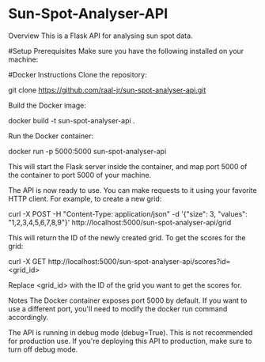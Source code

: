 # Sun-Spot-Analyser-API
Overview
This is a Flask API for analysing sun spot data.

#Setup
Prerequisites
Make sure you have the following installed on your machine:

#Docker
Instructions
Clone the repository:

git clone https://github.com/raal-jr/sun-spot-analyser-api.git

Build the Docker image:

docker build -t sun-spot-analyser-api .

Run the Docker container:

docker run -p 5000:5000 sun-spot-analyser-api

This will start the Flask server inside the container, and map port 5000 of the container to port 5000 of your machine.

The API is now ready to use. You can make requests to it using your favorite HTTP client. For example, to create a new grid:


curl -X POST -H "Content-Type: application/json" -d '{"size": 3, "values": "1,2,3,4,5,6,7,8,9"}' http://localhost:5000/sun-spot-analyser-api/grid

This will return the ID of the newly created grid. To get the scores for the grid:

curl -X GET http://localhost:5000/sun-spot-analyser-api/scores?id=<grid_id>

Replace <grid_id> with the ID of the grid you want to get the scores for.

Notes
The Docker container exposes port 5000 by default. If you want to use a different port, you'll need to modify the docker run command accordingly.

The API is running in debug mode (debug=True). This is not recommended for production use. If you're deploying this API to production, make sure to turn off debug mode.
